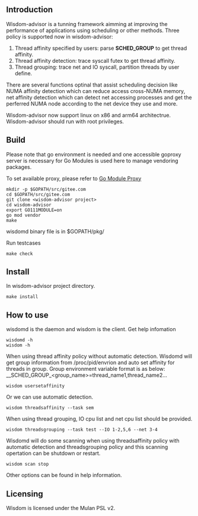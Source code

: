 ## Introduction
Wisdom-advisor is a tunning framework aimming at improving the performance of applications using scheduling or
other methods.
Three policy is supported now in wisdom-advisor:
1. Thread affinity specified by users: parse __SCHED_GROUP__ to get thread affinity.
2. Thread affinity detection: trace syscall futex to get thread affinity.
3. Thread grouping: trace net and IO syscall, partition threads by user define.

There are several functions optinal that assist scheduling decision like NUMA affinity detection which can
reduce access cross-NUMA memory, net affinity detection which can detect net accessing processes
and get the perferred NUMA node according to the net device they use and more.

Wisdom-advisor now support linux on x86 and arm64 architectrue.
Wisdom-advisor should run with root privileges.
## Build
Please note that go environment is needed and one accessible goproxy server is necessary for Go Modules is used here to manage vendoring packages.

To set available proxy, please refer to [Go Module Proxy](https://proxy.golang.org)
```
mkdir -p $GOPATH/src/gitee.com
cd $GOPATH/src/gitee.com
git clone <wisdom-advisor project>
cd wisdom-advisor
export GO111MODULE=on
go mod vendor
make
```
wisdomd binary file is in $GOPATH/pkg/

Run testcases
```
make check
```
## Install
In wisdom-advisor project directory.
```
make install
```
## How to use
wisdomd is the daemon and wisdom is the client.
Get help infomation
```
wisdomd -h
wisdom -h
```
When using thread affinity policy without automatic detection. Wisdomd will get group information from /proc/pid/envrion
and auto set affinity for threads in group. Group environment variable format is as below:
\_\_SCHED\_GROUP\_\<group\_name\>=thread\_name1,thread\_name2...
```
wisdom usersetaffinity 
```
Or we can use automatic detection.
```
wisdom threadsaffinity --task sem 
```
When using thread grouping, IO cpu list and net cpu list should be provided.
```
wisdom threadsgrouping --task test --IO 1-2,5,6 --net 3-4
```
Wisdomd will do some scanning when using threadsaffinity policy with automatic detection and threadsgrouping policy and
this scanning opertation can be shutdown or restart.
```
wisdom scan stop
```
Other options can be found in help information.

## Licensing
Wisdom is licensed under the Mulan PSL v2.
